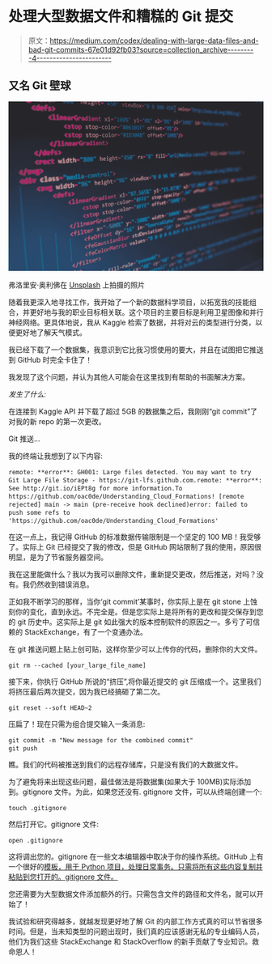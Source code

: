 # 处理大型数据文件和糟糕的 Git 提交

> 原文：<https://medium.com/codex/dealing-with-large-data-files-and-bad-git-commits-67e01d92fb03?source=collection_archive---------4----------------------->

## 又名 Git 壁球

![](img/624470aa3eef552c553eb0cebf5d873d.png)

弗洛里安·奥利佛在 [Unsplash](https://unsplash.com?utm_source=medium&utm_medium=referral) 上拍摄的照片

随着我更深入地寻找工作，我开始了一个新的数据科学项目，以拓宽我的技能组合，并更好地与我的职业目标相关联。这个项目的主要目标是利用卫星图像和并行神经网络。更具体地说，我从 Kaggle 检索了数据，并将对云的类型进行分类，以便更好地了解天气模式。

我已经下载了一个数据集，我意识到它比我习惯使用的要大，并且在试图把它推送到 GitHub 时完全卡住了！

我发现了这个问题，并认为其他人可能会在这里找到有帮助的书面解决方案。

*发生了什么:*

在连接到 Kaggle API 并下载了超过 5GB 的数据集之后，我刚刚“git commit”了对我的新 repo 的第一次更改。

Git 推送…

我的终端让我想到了以下内容:

```
remote: **error**: GH001: Large files detected. You may want to try Git Large File Storage - https://git-lfs.github.com.remote: **error**: See http://git.io/iEPt8g for more information.To https://github.com/oac0de/Understanding_Cloud_Formations! [remote rejected] main -> main (pre-receive hook declined)error: failed to push some refs to 'https://github.com/oac0de/Understanding_Cloud_Formations'
```

在这一点上，我记得 GitHub 的标准数据传输限制是一个坚定的 100 MB！我受够了。实际上 Git 已经提交了我的修改，但是 GitHub 网站限制了我的使用，原因很明显，是为了节省服务器空间。

我在这里能做什么？我以为我可以删除文件，重新提交更改，然后推送，对吗？没有。我仍然收到错误消息。

正如我不断学习的那样，当你‘git commit’某事时，你实际上是在 git stone 上蚀刻你的变化，直到永远。不完全是。但是您实际上是将所有的更改和提交保存到您的 git 历史中。这实际上是 git 如此强大的版本控制软件的原因之一。多亏了可信赖的 StackExchange，有了一个变通办法。

在 git 推送问题上贴上创可贴，这样你至少可以上传你的代码，删除你的大文件。

```
git rm --cached [your_large_file_name]
```

接下来，你执行 GitHub 所说的“挤压”,将你最近提交的 git 压缩成一个。这里我们将挤压最后两次提交，因为我已经搞砸了第二次。

```
git reset --soft HEAD~2
```

压扁了！现在只需为组合提交输入一条消息:

```
git commit -m "New message for the combined commit"
git push
```

瞧。我们的代码被推送到我们的远程存储库，只是没有我们的大数据文件。

为了避免将来出现这些问题，最佳做法是将数据集(如果大于 100MB)实际添加到。gitignore 文件。为此，如果您还没有. gitignore 文件，可以从终端创建一个:

```
touch .gitignore
```

然后打开它。gitignore 文件:

```
open .gitignore
```

这将调出您的。gitignore 在一些文本编辑器中取决于你的操作系统。GitHub 上有一个很好的[模板，用于 Python 项目，处理日常事务。只需将所有这些内容复制并粘贴到您打开的。gitignore 文件。](https://github.com/github/gitignore/blob/master/Python.gitignore)

您还需要为大型数据文件添加额外的行。只需包含文件的路径和文件名，就可以开始了！

我试验和研究得越多，就越发现更好地了解 Git 的内部工作方式真的可以节省很多时间。但是，当未知类型的问题出现时，我们真的应该感谢无私的专业编码人员，他们为我们这些 StackExchange 和 StackOverflow 的新手贡献了专业知识。救命恩人！
